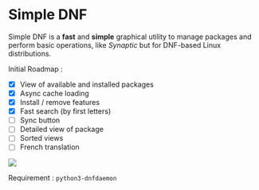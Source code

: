 # Simple DNF

Simple DNF is a **fast** and **simple** graphical utility to manage packages and perform basic operations, like *Synaptic* but for DNF-based Linux distributions.

Initial Roadmap :

- [x] View of available and installed packages
- [x] Async cache loading
- [x] Install / remove features
- [x] Fast search (by first letters)
- [ ] Sync button
- [ ] Detailed view of package
- [ ] Sorted views
- [ ] French translation

![](https://raw.githubusercontent.com/hyakosm/simple_dnf/master/screenshot.png)

Requirement : `python3-dnfdaemon`

